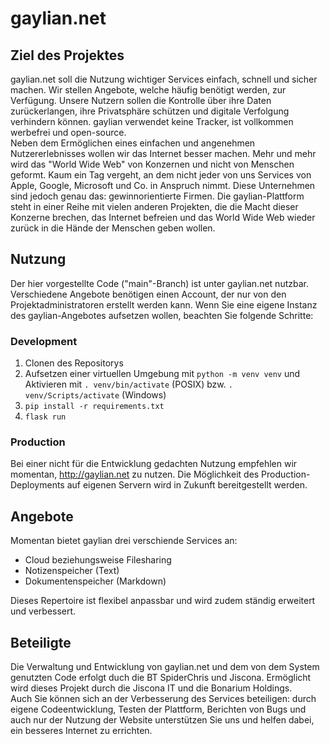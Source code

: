 # gaylian.net

## Ziel des Projektes

gaylian.net soll die Nutzung wichtiger Services einfach, schnell und sicher machen. Wir stellen Angebote, welche häufig benötigt werden, zur Verfügung.
Unsere Nutzern sollen die Kontrolle über ihre Daten zurückerlangen, ihre Privatsphäre schützen und digitale Verfolgung verhindern können. gaylian verwendet keine Tracker, ist vollkommen werbefrei und open-source.  
Neben dem Ermöglichen eines einfachen und angenehmen Nutzererlebnisses wollen wir das Internet besser machen. Mehr und mehr wird das "World Wide Web" von Konzernen und nicht von Menschen geformt. Kaum ein Tag vergeht, an dem nicht jeder von uns Services von Apple, Google, Microsoft und Co. in Anspruch nimmt. Diese Unternehmen sind jedoch genau das: gewinnorientierte Firmen. Die gaylian-Plattform steht in einer Reihe mit vielen anderen Projekten, die die Macht dieser Konzerne brechen, das Internet befreien und das World Wide Web wieder zurück in die Hände der Menschen geben wollen.

## Nutzung

Der hier vorgestellte Code ("main"-Branch) ist unter gaylian.net nutzbar. Verschiedene Angebote benötigen einen Account, der nur von den Projektadministratoren erstellt werden kann. Wenn Sie eine eigene Instanz des gaylian-Angebotes aufsetzen wollen, beachten Sie folgende Schritte:

### Development

1. Clonen des Repositorys
2. Aufsetzen einer virtuellen Umgebung mit `python -m venv venv` und Aktivieren mit  `. venv/bin/activate` (POSIX)  bzw. `. venv/Scripts/activate` (Windows)
3. `pip install -r requirements.txt`
4. `flask run`

### Production

Bei einer nicht für die Entwicklung gedachten Nutzung empfehlen wir momentan, http://gaylian.net zu nutzen. Die Möglichkeit des Production-Deployments auf eigenen Servern wird in Zukunft bereitgestellt werden.


## Angebote

Momentan bietet gaylian drei verschiende Services an:

* Cloud beziehungsweise Filesharing
* Notizenspeicher (Text)
* Dokumentenspeicher (Markdown)

Dieses Repertoire ist flexibel anpassbar und wird zudem ständig erweitert und verbessert.

## Beteiligte

Die Verwaltung und Entwicklung von gaylian.net und dem von dem System genutzten Code erfolgt duch die BT SpiderChris und Jiscona. Ermöglicht wird dieses Projekt durch die Jiscona IT und die Bonarium Holdings.  
Auch Sie können sich an der Verbesserung des Services beteiligen: durch eigene Codeentwicklung, Testen der Plattform, Berichten von Bugs und auch nur der Nutzung der Website unterstützen Sie uns und helfen dabei, ein besseres Internet zu errichten.
